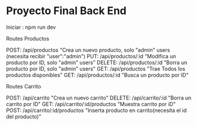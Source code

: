 # Proyecto Final Back End

Iniciar : npm run dev

Routes Productos

POST:
/api/productos "Crea un nuevo producto, solo "admin" users (necesita recibir "user":"admin")
PUT:
/api/productos/:id "Modifica un producto por ID, solo "admin" users"
DELETE:
/api/productos/:id "Borra un producto por ID, solo "admin" users"
GET:
/api/productos "Trae Todos los productos disponibles"
GET:
/api/productos/:id "Busca un producto por ID"

Routes Carrito

POST:
/api/carrito "Crea un nuevo carrito"
DELETE:
/api/carrito/:id "Borra un carrito por ID"
GET:
/api/carrito/:id/productos "Muestra carrito por iD"
POST:
/api/carrito/:id/productos "Inserta producto en carrito(necesita el id del producto)"
